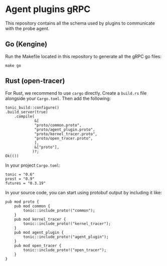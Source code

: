 # Agent plugins gRPC

This repository contains all the schema used by plugins to communicate with the probe agent.

## Go (Kengine)

Run the Makefile located in this repository to generate all the gRPC go files:

```
make go
```

## Rust (open-tracer)

For Rust, we recommend to use `cargo` directly. Create a `build.rs` file alongside your `Cargo.toml`.
Then add the following:

```
tonic_build::configure()
.build_server(true)
    .compile(
             &[
             "proto/common.proto",
             "proto/agent_plugin.proto",
             "proto/kernel_tracer.proto",
             "proto/open_tracer.proto",
             ],
             &["proto"],
            )?;
Ok(())
```

In your project `Cargo.toml`:
```
tonic = "0.6"
prost = "0.9"
futures = "0.3.19"
```

In your source code, you can start using protobuf output by including it like:

```
pub mod proto {
    pub mod common {
        tonic::include_proto!("common");
    }
    pub mod kernel_tracer {
        tonic::include_proto!("kernel_tracer");
    }
    pub mod agent_plugin {
        tonic::include_proto!("agent_plugin");
    }
    pub mod open_tracer {
        tonic::include_proto!("open_tracer");
    }
}
```
